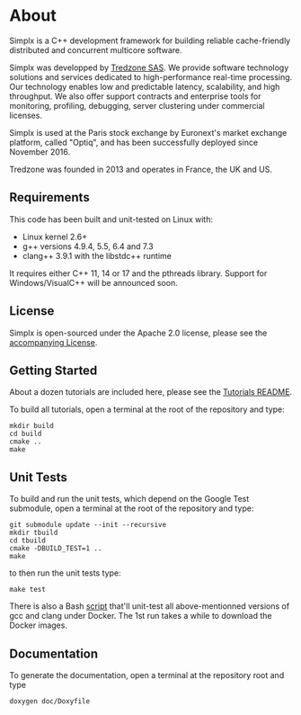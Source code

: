 # About

Simplx is a C++ development framework for building reliable cache-friendly distributed and concurrent multicore software.

Simplx was developped by [Tredzone SAS](http://www.tredzone.com). We provide software technology solutions and services dedicated to high-performance real-time processing. Our technology enables low and predictable latency, scalability, and high throughput. We also offer support contracts and enterprise tools for monitoring, profiling, debugging, server clustering under commercial licenses.

Simplx is used at the Paris stock exchange by Euronext's market exchange platform, called "Optiq", and has been successfully deployed since November 2016.

Tredzone was founded in 2013 and operates in France, the UK and US.


## Requirements

This code has been built and unit-tested on Linux with:

- Linux kernel 2.6+
- g++ versions 4.9.4, 5.5, 6.4 and 7.3
- clang++ 3.9.1 with the libstdc++ runtime

It requires either C++ 11, 14 or 17 and the pthreads library. Support for Windows/VisualC++ will be announced soon.


## License

Simplx is open-sourced under the Apache 2.0 license, please see the [accompanying License](./LICENSE).  


## Getting Started

About a dozen tutorials are included here, please see the [Tutorials README](./tutorials/README.md).

To build all tutorials, open a terminal at the root of the repository and type:

```
mkdir build
cd build
cmake ..
make
```


## Unit Tests

To build and run the unit tests, which depend on the Google Test submodule, open a terminal at the root of the repository and type:

```
git submodule update --init --recursive
mkdir tbuild
cd tbuild
cmake -DBUILD_TEST=1 ..
make
```

to then run the unit tests type:

```
make test
```

There is also a Bash [script](./test/docker_test.sh) that'll unit-test all above-mentionned versions of gcc and clang under Docker. The 1st run takes a while to download the Docker images.


## Documentation

To generate the documentation, open a terminal at the repository root and type

```
doxygen doc/Doxyfile
```

